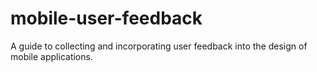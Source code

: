 # mobile-user-feedback
A guide to collecting and incorporating user feedback into the design of mobile applications.
